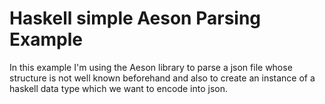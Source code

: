 # Haskell simple Aeson Parsing Example

In this example I'm using the Aeson library to parse a json file whose structure is not
well known beforehand and also to create an instance of a haskell data type which we want to
encode into json.









